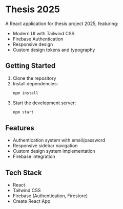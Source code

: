 # Thesis 2025

A React application for thesis project 2025, featuring:

- Modern UI with Tailwind CSS
- Firebase Authentication
- Responsive design
- Custom design tokens and typography

## Getting Started

1. Clone the repository
2. Install dependencies:
   ```bash
   npm install
   ```
3. Start the development server:
   ```bash
   npm start
   ```

## Features

- Authentication system with email/password
- Responsive sidebar navigation
- Custom design system implementation
- Firebase integration

## Tech Stack

- React
- Tailwind CSS
- Firebase (Authentication, Firestore)
- Create React App
